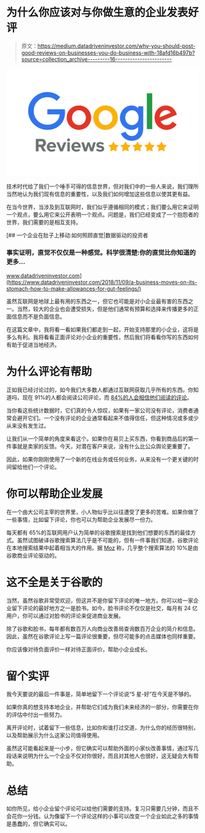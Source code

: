 # 为什么你应该对与你做生意的企业发表好评

> 原文：<https://medium.datadriveninvestor.com/why-you-should-post-good-reviews-on-businesses-you-do-business-with-18afd16b497b?source=collection_archive---------16----------------------->

![](img/c8b06d5d2fbaaea249573abf520d97e6.png)

技术时代给了我们一个唾手可得的信息世界，但对我们中的一些人来说，我们理所当然地认为我们现有信息的重要性，以及我们如何增加这些信息以使其更有益。

在当今世界，当涉及到互联网时，我们似乎遵循相同的模式；我们要么用它来证明一个观点，要么用它来公开表明一个观点。问题是，我们已经变成了一个抱怨者的世界，我们需要的是相互支持。

[](https://www.datadriveninvestor.com/2018/11/09/a-business-moves-on-its-stomach-how-to-make-allowances-for-gut-feelings/) [## 一个企业在肚子上移动:如何照顾直觉|数据驱动的投资者

### 事实证明，直觉不仅仅是一种感觉。科学很清楚:你的直觉比你知道的更多…

www.datadriveninvestor.com](https://www.datadriveninvestor.com/2018/11/09/a-business-moves-on-its-stomach-how-to-make-allowances-for-gut-feelings/) 

虽然互联网是地球上最有用的东西之一，但它也可能是对小企业最有害的东西之一。当然，较大的企业也会遭受损失，但是他们通常有预算和选择来传播更多的正面信息而不是负面信息。

在这篇文章中，我将看一看如果我们都走到一起，开始支持那里的小企业，这将是多么有利。我将看看正面评论对小企业的重要性，然后我们将看看你写的东西如何有助于促进当地经济。

# **为什么评论有帮助**

正如我已经讨论过的，如今我们大多数人都通过互联网获取几乎所有的东西。你知道吗，现在 91%的人都会阅读公司评论，而 [84%的人会相信他们阅读的评论](https://www.inc.com/craig-bloem/84-percent-of-people-trust-online-reviews-as-much-.html)。

当你看这些统计数据时，它们真的令人惊叹，如果有一家公司没有评论，消费者通常会避开它们。一个没有评论的企业通常看起来不值得信任，但这种情况或多或少从来没有发生过。

让我们从一个简单的角度来看这个。如果你在易贝上买东西，你看到商品后的第一件事就是卖家的反馈。今天，对潜在客户来说，没有什么比公众舆论更重要了。

因此，如果你刚刚使用了一个新的在线业务或任何业务，从来没有一个更关键的时间留给他们一个评论。

# **你可以帮助企业发展**

在一个由大公司主宰的世界里，小人物似乎比以往遭受了更多的苦难。如果你做了一些事情，比如留下评论，你也可以为帮助企业发展尽一份力。

每天都有 65%的互联网用户认为简单的谷歌搜索是找到他们想要的东西的最佳方式。虽然试图破译谷歌搜索算法几乎是不可能的，但有一件事我们知道，谷歌评论在本地搜索结果中起着相当大的作用。据 [Moz](https://moz.com/google-algorithm-change) 称，几乎整个搜索算法的 10%是由谷歌商业评论驱动的。

# **这不全是关于谷歌的**

当然，虽然谷歌非常受欢迎，但这并不是你留下评论的唯一地方。你可以给一家企业留下评论的最好地方之一是脸书。如今，脸书评论不仅仅是社交，每月有 24 亿用户，你可以通过对脸书的评论来促进商业发展。

除了谷歌和脸书，每年都有数百万人向商业改善局查询数百万企业的简介和信息。因此，虽然在谷歌评论上写一篇评论很重要，但尽可能多的点击媒体也同样重要。

你应该像对待负面评价一样对待正面评价，帮助小企业成长。

# **留个实评**

我今天要说的最后一件事是，简单地留下一个评论说“5 星-好”在今天是不够的。

如果你真的想支持本地企业，并帮助它们成为我们未来经济的一部分，你需要在你的评估中付出一些努力。

离开评论时，试着留下一些信息，比如你和谁打过交道，为什么你的经历很特别，以及帮助展示为什么这家公司值得使用。

虽然这可能看起来是一小步，但它确实可以帮助外面的小家伙改善事情，通过写几段话来说明为什么一个企业不仅对你很好，而且对其他人也很好，这无疑会大有帮助。

# **总结**

如你所见，给小企业留个评论可以给他们需要的支持。复习只需要几分钟，而且不会花你一分钱。认为像留下一个评论这样的小事可以改变一个企业如此之多的事情是愚蠢的，但它确实可以。